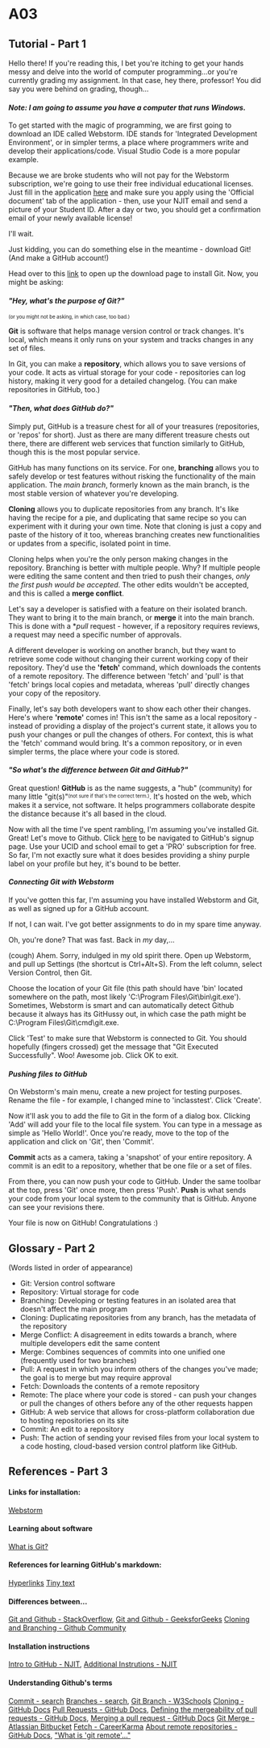 # A03
## Tutorial - Part 1
Hello there! If you're reading this, I bet you're itching to get your hands messy and delve into the world of computer programming...or you're currently grading my assignment. In that case, hey there, professor! You did say you were behind on grading, though...

#### _Note: I am going to assume you have a computer that runs Windows._

To get started with the magic of programming, we are first going to download an IDE called Webstorm. IDE stands for 'Integrated Development Environment', or in simpler terms, a place where programmers write and develop their applications/code. Visual Studio Code is a more popular example.

Because we are broke students who will not pay for the Webstorm subscription, we're going to use their free individual educational licenses. Just fill in the application [here](https://www.jetbrains.com/shop/eform/students) and make sure you apply using the 'Official document' tab of the application - then, use your NJIT email and send a picture of your Student ID. After a day or two, you should get a confirmation email of your newly available license!

I'll wait.

Just kidding, you can do something else in the meantime - download Git! (And make a GitHub account!)

Head over to this [link](https://git-scm.com/downloads) to open up the download page to install Git. Now, you might be asking:

#### _"Hey, what's the purpose of Git?"_
<sup><sub>(or you might not be asking, in which case, too bad.)</sub></sup>

  **Git** is software that helps manage version control or track changes. It's local, which means it only runs on your system and tracks changes in any set of files. 

  In Git, you can make a **repository**, which allows you to save versions of your code. It acts as virtual storage for your code - repositories can log history, making it very good for a detailed changelog. (You can make repositories in GitHub, too.)
  
#### _"Then, what does GitHub do?"_

Simply put, GitHub is a treasure chest for all of your treasures (repositories, or 'repos' for short). Just as there are many different treasure chests out there, there are different web services that function similarly to GitHub, though this is the most popular service.

GitHub has many functions 
on its service. For one, **branching** allows you to safely develop or test features without risking the functionality of the main application. The _main branch_, formerly known as the main branch, is the most stable version of whatever you're developing.

**Cloning** allows you to duplicate repositories from any branch. It's like having the recipe for a pie, and duplicating that same recipe so you can experiment 
with it during your own time. Note that cloning is just a copy and paste of the history of it too, whereas branching creates new functionalities or updates from a specific, isolated point in time.

Cloning helps when you're the only person making changes in the repository. Branching is better with multiple people. Why? If multiple people were editing the same content and then tried to push their changes, _only the first push would be accepted_. The other edits wouldn't be accepted, and this is called a **merge conflict**. 

Let's say a developer is satisfied with a feature on their isolated branch. They want to bring it to the main branch, or **merge** it into the main branch. This is done with a **pull* request - however, if a repository requires reviews, a request may need a specific number of approvals. 

A different developer is working on another branch, but they want to retrieve some code without changing their current working copy of their repository. They'd use the **'fetch'** command, which downloads the contents of a remote repository. The difference between 'fetch' and 'pull' is that 'fetch' brings local copies and metadata, whereas 'pull' directly changes your copy of the repository. 

Finally, let's say both developers want to show each other their changes. Here's where **'remote'** comes in! This isn't the same as a local repository - instead of providing a display of the project's current state, it allows you to push your changes or pull the changes of others. For context, this is what the 'fetch' command would bring. It's a common repository, or in even simpler terms, the place where your code is stored.

#### _"So what's the difference between Git and GitHub?"_

  Great question! **GitHub** is as the name suggests, a "hub" (community) for many little "git(s)"<sup><sub>(not sure if that's the correct term.)</sub></sup>. It's hosted on the web, which makes it a service, not software. It helps programmers collaborate despite the distance because it's all based in the cloud.
  
Now with all the time I've spent rambling, I'm assuming you've installed Git. Great! Let's move to Github. Click [here](https://github.com/signup?ref_cta=Sign+up&ref_loc=header+logged+out&ref_page=%2Fpricing&source=header) to be navigated to GitHub's signup page. Use your UCID and school email to get a 'PRO' subscription for free. So far, I'm not exactly sure what it does besides providing a shiny purple label on your profile but hey, it's bound to be better. 

#### _Connecting Git with Webstorm_

If you've gotten this far, I'm assuming you have installed Webstorm and Git, as well as signed up for a GitHub account.

If not, I can wait. I've got better assignments to do in my spare time anyway.

Oh, you're done? That was fast. Back in _my_ day,...

(cough) Ahem. Sorry, indulged in my old spirit there. Open up Webstorm, and pull up Settings (the shortcut is Ctrl+Alt+S). From the left column, select Version Control, then Git. 

Choose the location of your Git file (this path should have 'bin' located somewhere on the path, most likely 'C:\Program Files\Git\bin\git.exe'). Sometimes, Webstorm is smart and can automatically detect Github because it always has its GitHussy out, in which case the path might be C:\Program Files\Git\cmd\git.exe.

Click 'Test' to make sure that Webstorm is connected to Git. You should hopefully (fingers crossed) get the message that "Git Executed Successfully". Woo! Awesome job. Click OK to exit.

#### _Pushing files to GitHub_
On Webstorm's main menu, create a new project for testing purposes. Rename the file - for example, I changed mine to 'inclasstest'. Click 'Create'.

Now it'll ask you to add the file to Git in the form of a dialog box. Clicking 'Add' will add your file to the local file system. You can type in a message as simple as 'Hello World!'. Once you're ready, move to the top of the application and click on 'Git', then 'Commit'. 

**Commit** acts as a camera, taking a 'snapshot' of your entire repository. A commit is an edit to a repository, whether that be one file or a set of files.

From there, you can now push your code to GitHub. Under the same toolbar at the top, press 'Git' once more, then press 'Push'. **Push** is what sends your code from your local system to the community that is GitHub. Anyone can see your revisions there. 

Your file is now on GitHub! Congratulations :)

## Glossary - Part 2 
(Words listed in order of appearance)

* Git: Version control software
* Repository: Virtual storage for code
* Branching: Developing or testing features in an isolated area that doesn't affect the main program
* Cloning: Duplicating repositories from any branch, has the metadata of the repository
* Merge Conflict: A disagreement in edits towards a branch, where multiple developers edit the same content
* Merge: Combines sequences of commits into one unified one (frequently used for two branches)
* Pull: A request in which you inform others of the changes you've made; the goal is to merge but may require approval
* Fetch: Downloads the contents of a remote repository
* Remote: The place where your code is stored - can push your changes or pull the changes of others before any of the other requests happen
* GitHub: A web service that allows for cross-platform collaboration due to hosting repositories on its site
* Commit: An edit to a repository
* Push: The action of sending your revised files from your local system to a code hosting, cloud-based version control platform like GitHub.

## References - Part 3
#### Links for installation:
[Webstorm](https://www.jetbrains.com/shop/eform/students)

#### Learning about software
[What is Git?](https://www.nobledesktop.com/blog/what-is-git-and-why-should-you-use-it)

#### References for learning GitHub's markdown:
[Hyperlinks](https://stackoverflow.com/questions/25465182/hyperlinks-of-readme-md-not-working-in-gitlab#:~:text=In%20Github%20the%20syntax%20to%20add%20hyperlink%20is,following%20-%20%5BText%5D%20%28full%20url%20of%20the%20section%29)
[Tiny text](https://gist.github.com/DavidWells/996ff97b915efaf026f72368c3e49185)

#### Differences between...
[Git and Github - StackOverflow](https://stackoverflow.com/questions/13321556/difference-between-git-and-github), 
[Git and Github - GeeksforGeeks](https://www.geeksforgeeks.org/difference-between-git-and-github/#:~:text=Below%20is%20a%20table%20of%20differences%20between%20Git,maintained%20by%20Microsoft.%20%208%20more%20rows%20)
[Cloning and Branching - Github Community](https://github.com/orgs/community/discussions/22286)

#### Installation instructions
[Intro to GitHub - NJIT](https://njit.instructure.com/courses/25694/files/3891026?module_item_id=881262), 
[Additional Instrutions - NJIT](https://njit.instructure.com/courses/25694/files/3891039?module_item_id=881263)

#### Understanding Github's terms
[Commit - search](https://www.bing.com/search?q=what+does+commit+mean+github&cvid=b8d69e26a3fb43e09090173471d1b773&aqs=edge..69i57j0l8.3271j0j1&pglt=299&FORM=ANNTA1&PC=HCTS)
[Branches - search](https://docs.github.com/en/pull-requests/collaborating-with-pull-requests/proposing-changes-to-your-work-with-pull-requests/about-branches), [Git Branch - W3Schools](https://www.w3schools.com/git/git_branch.asp)
[Cloning - GitHub Docs](https://docs.github.com/en/repositories/creating-and-managing-repositories/cloning-a-repository)
[Pull Requests - GitHub Docs](https://docs.github.com/en/pull-requests), [Defining the mergeability of pull requests - GitHub Docs](https://docs.github.com/en/repositories/configuring-branches-and-merges-in-your-repository/defining-the-mergeability-of-pull-requests), [Merging a pull request - GitHub Docs](https://docs.github.com/en/pull-requests/collaborating-with-pull-requests/incorporating-changes-from-a-pull-request/merging-a-pull-request#about-pull-request-merges)
[Git Merge - Atlassian Bitbucket](https://www.atlassian.com/git/tutorials/using-branches/git-merge)
[Fetch - CareerKarma](https://careerkarma.com/blog/git-fetch/#:~:text=The%20git%20fetch%20command%20is%20used%20to%20download,changes%20your%20local%20working%20copy%20of%20a%20repository.)
[About remote repositories - GitHub Docs](https://docs.github.com/en/get-started/getting-started-with-git/about-remote-repositories), ["What is 'git remote'..."](https://stackoverflow.com/questions/5617211/what-is-git-remote-add-and-git-push-origin-master/5617350#5617350)
